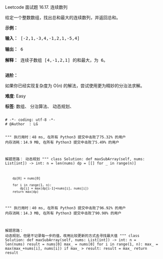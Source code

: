 Leetcode 面试题 16.17. 连续数列
<p>给定一个整数数组，找出总和最大的连续数列，并返回总和。</p>


<p><strong>示例：</strong></p>



<pre><strong>输入：</strong> [-2,1,-3,4,-1,2,1,-5,4]

<strong>输出：</strong> 6

<strong>解释：</strong> 连续子数组 [4,-1,2,1] 的和最大，为 6。

</pre>



<p><strong>进阶：</strong></p>



<p>如果你已经实现复杂度为 O(<em>n</em>) 的解法，尝试使用更为精妙的分治法求解。</p>





 **难度**: Easy



 **标签**: 数组、 分治算法、 动态规划、 





<div class="hcb_wrap">
<pre class="prism undefined-numbers lang-python" data-lang="Python"><code>
# -*- coding: utf-8 -*-
# @Author  : LG

"""
执行用时：48 ms, 在所有 Python3 提交中击败了75.32% 的用户
内存消耗：14.9 MB, 在所有 Python3 提交中击败了5.49% 的用户

解题思路：
    动态规划
"""
class Solution:
    def maxSubArray(self, nums: List[int]) -> int:
        n = len(nums)
        dp = [[] for _ in range(n)]

        dp[0] = nums[0]

        for i in range(1, n):
            dp[i] = max(dp[i-1]+nums[i], nums[i])
        return max(dp)

"""
执行用时：40 ms, 在所有 Python3 提交中击败了96.92% 的用户
内存消耗：14.3 MB, 在所有 Python3 提交中击败了90.98% 的用户

解题思路：
    动态规划，但是不记录每一步的值，改用比较更新的方式去寻找最大值
"""
class Solution:
    def maxSubArray(self, nums: List[int]) -> int:
        n = len(nums)
        result = nums[0]
        max_ = nums[0]
        for i in range(1, n):
            max_ = max(max_+nums[i], nums[i])
            if max_ > result:
                result = max_
        return result
</code></pre></div>
